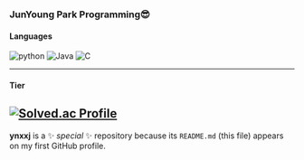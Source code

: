 ### JunYoung Park Programming😎
#### Languages
![python](https://img.shields.io/badge/python-yellow.svg?&style=for-the-badge&logo=python&logoColor=Navy)
![Java](https://img.shields.io/badge/Java-007396.svg?&style=for-the-badge&logo=Java&logoColor=white)
![C](https://img.shields.io/badge/C_pro-blue.svg?&style=for-the-badge&logo=C&logoColor=black)
***

#### Tier
[![Solved.ac Profile](http://mazassumnida.wtf/api/v2/generate_badge?boj=jxxny)](https://solved.ac/jxxny/)
---

**ynxxj** is a ✨ _special_ ✨ repository because its `README.md` (this file) appears on my first GitHub profile.
    
<!--
- 🔭 I’m currently working on ...
- 🌱 I’m currently learning ...
- 👯 I’m looking to collaborate on ...
- 🤔 I’m looking for help with ...
- 💬 Ask me about ...
- 📫 How to reach me: ...
- 😄 Pronouns: ...
- ⚡ Fun fact: ...
- 
-->
